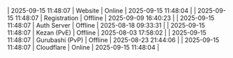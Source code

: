 | 2025-09-15 11:48:07 | Website | Online | 2025-09-15 11:48:04 |
| 2025-09-15 11:48:07 | Registration | Offline | 2025-09-09 16:40:23 |
| 2025-09-15 11:48:07 | Auth Server | Offline | 2025-08-18 09:33:31 |
| 2025-09-15 11:48:07 | Kezan (PvE) | Offline | 2025-08-03 17:58:02 |
| 2025-09-15 11:48:07 | Gurubashi (PvP) | Offline | 2025-08-23 21:44:06 |
| 2025-09-15 11:48:07 | Cloudflare | Online | 2025-09-15 11:48:04 |
